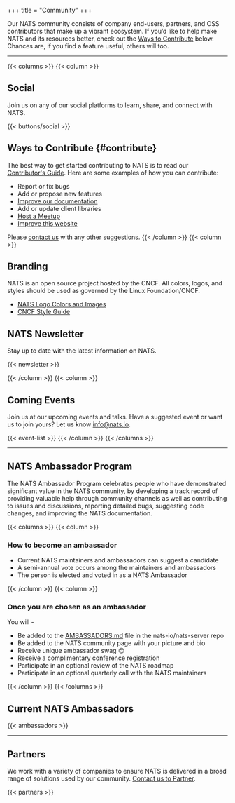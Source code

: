 +++
title = "Community"
+++

Our NATS community consists of company end-users, partners, and OSS contributors that make up a vibrant ecosystem.
If you’d like to help make NATS and its resources better, check out the [Ways to Contribute](#contribute) below. Chances are, if you find a feature useful, others will too.

---
{{< columns >}}
{{< column >}}
## Social

Join us on any of our social platforms to learn, share, and connect with NATS.


{{< buttons/social >}}


## Ways to Contribute {#contribute}

The best way to get started contributing to NATS is to read our [Contributor's Guide](/contributing). Here are some examples of how you can contribute:

* Report or fix bugs
* Add or propose new features
* [Improve our documentation](https://github.com/nats-io/nats-site#adding-documentation)
* Add or update client libraries
* <a href="mailto:info@nats.io?subject=Host a NATS MeetUp">Host a Meetup</a>
* [Improve this website](https://github.com/nats-io/nats-site)

Please [contact us](mailto:info@nats.io) with any other suggestions.
{{< /column >}}
{{< column >}}

## Branding

NATS is an open source project hosted by the CNCF. All colors, logos, and styles should be used as governed by the Linux Foundation/CNCF.

* [NATS Logo Colors and Images](https://github.com/cncf/artwork/blob/master/examples/incubating.md#nats-logos)
* [CNCF Style Guide](https://github.com/cncf/artwork#cncf-brand-guidelines)

## NATS Newsletter

Stay up to date with the latest information on NATS.


<script>
  function handleNewsletterFormSubmit(e) {
    e.preventDefault();
    let email = document.getElementById("email").value;
    const portalId = "47270392";
    const formId = "b0a5d839-3b24-4e00-8b4c-fab17593f791";
    const url = `https://api.hsforms.com/submissions/v3/integration/submit/${portalId}/${formId}`;
    var data = {
      email: email,
    };

    const errorMessage = "An error has occurred upon submission.";
    const successMessage = "Thank you for subscribing!";

    const payload = {
      fields: [
        {
          name: "email",
          value: email,
        },
      ],
      context: {
        pageUri: window.location.href,
        pageName: document.title,
      },
    };

    fetch(url, {
      method: "POST",
      body: JSON.stringify(payload),
      headers: {
        "Content-Type": "application/json",
      },
    })
      .then(function (response) {
        if (response.ok) {
          document.getElementById("subscribe-message").style.display = "block";
          document.getElementById("subscribe-message").style.color = "green";
          document.getElementById("subscribe-message").innerText =
            successMessage;
        } else {
          document.getElementById("subscribe-message").style.display = "block";
          document.getElementById("subscribe-message").style.color = "red";
          document.getElementById("subscribe-message").innerText = errorMessage;
        }
      })
      .finally(() => {
        document.getElementById("subscribe-form").reset();
      });
  }
</script>

{{< newsletter >}}


{{< /column >}}
{{< column >}}


## Coming Events

Join us at our upcoming events and talks. Have a suggested event or want us to join yours? Let us know [info@nats.io](mailto:info@nats.io).

{{< event-list >}}
{{< /column >}}
{{< /columns >}}

---

## NATS Ambassador Program

The NATS Ambassador Program celebrates people who have demonstrated significant value in the NATS community, by developing a track record of providing valuable help through community channels as well as contributing to issues and discussions, reporting detailed bugs, suggesting code changes, and improving the NATS documentation.

{{< columns >}}
{{< column >}}

### How to become an ambassador

- Current NATS maintainers and ambassadors can suggest a candidate
- A semi-annual vote occurs among the maintainers and ambassadors
- The person is elected and voted in as a NATS Ambassador

{{< /column >}}
{{< column >}}

### Once you are chosen as an ambassador

You will -
- Be added to the [AMBASSADORS.md](https://github.com/nats-io/nats-server/blob/main/AMBASSADORS.md) file in the nats-io/nats-server repo
- Be added to the NATS community page with your picture and bio
- Receive unique ambassador swag 😊
- Receive a complimentary conference registration
- Participate in an optional review of the NATS roadmap
- Participate in an optional quarterly call with the NATS maintainers

{{< /column >}}
{{< /columns >}}

## Current NATS Ambassadors

{{< ambassadors >}}

---

## Partners

We work with a variety of companies to ensure NATS is delivered in a broad range of solutions used by our community. [Contact us to Partner](mailto:info@nats.io?Subject=Partner%20inquiry).

{{< partners >}}
